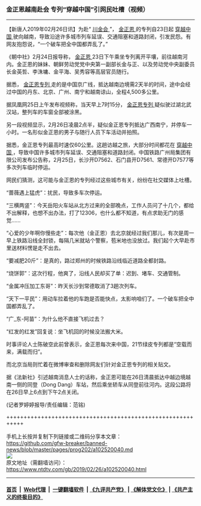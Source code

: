 ### 金正恩越南赴会 专列“穿越中国”引网民吐槽（视频）
------------------------

<div class="post_content">
 <p>
  【新唐人2019年02月26日讯】为赴“
  <a href="https://www.ntdtv.com/gb/川金会.htm">
   川金会
  </a>
  ”，
  <a href="https://www.ntdtv.com/gb/金正恩.htm">
   金正恩
  </a>
  的专列自23日起
  <a href="https://www.ntdtv.com/gb/穿越中国.htm">
   穿越中国
  </a>
  驶向越南，导致沿途许多城市列车延误、交通阻塞和道路封闭，引发民怨。有网友抱怨说，“一个破车把全中国都弄乱了。”
 </p>
 <p>
  《朝中社》2月24日报导称，
  <a href="https://www.ntdtv.com/gb/金正恩.htm">
   金正恩
  </a>
  23日下午乘坐专列离开平壤，前往越南河内。金正恩的妹妹、朝鲜劳动党党中央第一副部长金与正、以及劳动党中央副委员长金英哲、李洙墉、金平海、吴秀容等高层官员随行。
 </p>
 <p>
  据悉，
  <a href="https://www.ntdtv.com/gb/金正恩专列.htm">
   金正恩专列
  </a>
  走的是中国京广线，抵达越南边境需2天半的时间，途中会经过中国的丹东、北京、广州、南宁和越南谅山，全程4,500多公里。
 </p>
 <p>
  据凤凰网25日上午发布视频称，当天早上7时15分，
  <a href="https://www.ntdtv.com/gb/金正恩专列.htm">
   金正恩专列
  </a>
  疑似驶过湖北武汉站，整列车的车窗全部被涂黑。
 </p>
 <p>
 </p>
 <p>
  另一段视频显示，2月26日凌晨2点半，疑似金正恩专列抵达广西南宁，并停车一小时。一名形似金正恩的男子与随行人员下车活动并拍照。
 </p>
 <p>
  据悉，金正恩专列最高时速仅60公里。这趟访越之旅，大部分时间都花在
  <a href="https://www.ntdtv.com/gb/穿越中国.htm">
   穿越中国
  </a>
  ，导致中国许多城市列车延误、交通阻塞和道路封闭。中国铁路广州局集团有限公司发布公告称，2月25日，长沙开D7562、石门县开D7561、常德开D7577等多次列车临时停运。
 </p>
 <p>
  网民们猜测，这可能与金正恩的专列经过这些城市有关，纷纷在社交媒体上吐槽。
 </p>
 <p>
  “蔷薇遇上猛虎”：扰民，导致多车次停运。
 </p>
 <p>
  “三横两竖”：今天岳阳火车站从北方过来的全部晚点，工作人员问了十几个，都给不出解释，也想不出办法，打了12306，也什么都不知道，有点求助无门的感觉……
 </p>
 <p>
  “心爱的少年啊你慢些走”：每次他（金正恩）去北京就经过我们那儿，有次是周一早上铁路沿线全封锁，每隔几米就站个警察，苞米地也没放过。我们起个大早赴市里送材料愣是走不出去。
 </p>
 <p>
  “要减肥20斤”：是真的，路过郑州的时候铁路沿线临近道路全都封路。
 </p>
 <p>
  “烧饼郭”：这次行程，他爽了，沿线人民却买了单：迟到、堵车、交通管制。
 </p>
 <p>
  “金属冲压加工东哥”：昨天长沙到常德取消了3趟次列车。
 </p>
 <p>
  “天下一平民”：用动车拉着他的车跑是否能快点，太影响咱们了。一个破车把全中国都弄乱了。
 </p>
 <p>
  “广_东-阿苗”：为什么他不直接飞机过去？
 </p>
 <p>
  “红发的红发”回复说：坐飞机回的时候没法搬大米。
 </p>
 <p>
  时事评论人士陈破空此前曾表示，金正恩每次来中国，21节绿皮专列都是“空载而来，满载而归”。
 </p>
 <p>
  而北京当局则忙着在微博审查和删除网友们针对金正恩专列的相关贴文。
 </p>
 <p>
  据《法新社》引述越南消息人士的话称，金正恩可能在26日清晨抵达中越边境越南一侧的同登（Dong Dang）车站，然后乘坐轿车从同登前往河内。这段公路将在26日早上6点到下午2点关闭。
 </p>
 <p>
  (记者罗婷婷报导/责任编辑：范铭)
 </p>
 <div class="single_ad">
 </div>
</div>

+++++++++++++++++++++++++++++++++++++++++++++++++++++++++++<br/><br/>
手机上长按并复制下列链接或二维码分享本文章：<br/>
https://github.com/gfw-breaker/banned-news/blob/master/pages/prog202/a102520040.md <br/>
<a href='https://github.com/gfw-breaker/banned-news/blob/master/pages/prog202/a102520040.md'><img src='https://github.com/gfw-breaker/banned-news/blob/master/pages/prog202/a102520040.md.png'/></a> <br/>
原文地址（需翻墙访问）：https://www.ntdtv.com/gb/2019/02/26/a102520040.html


------------------------
#### [首页](https://github.com/gfw-breaker/banned-news/blob/master/README.md) &nbsp;|&nbsp; [Web代理](https://github.com/labour-camp/helloworld) &nbsp;|&nbsp; [一键翻墙软件](https://github.com/gfw-breaker/nogfw/blob/master/README.md) &nbsp;| [《九评共产党》](https://github.com/gfw-breaker/9ping.md/blob/master/README.md#九评之一评共产党是什么) | [《解体党文化》](https://github.com/gfw-breaker/jtdwh.md/blob/master/README.md) | [《共产主义的终极目的》](https://github.com/gfw-breaker/gczydzjmd.md/blob/master/README.md)

